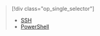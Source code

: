 > [!div class="op_single_selector"]
> * [SSH](../articles/hdinsight/hdinsight-hadoop-mahout-linux-mac.md)
> * [PowerShell](../articles/hdinsight/hdinsight-mahout.md)
> 
>